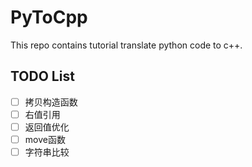 # PyToCpp
This repo contains tutorial translate python code to c++.

## TODO List

- [ ] 拷贝构造函数
- [ ] 右值引用
- [ ] 返回值优化
- [ ] move函数
- [ ] 字符串比较